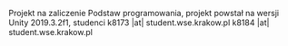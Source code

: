 Projekt na zaliczenie Podstaw programowania, projekt powstał na wersji Unity 2019.3.2f1, studenci k8173 |at| student.wse.krakow.pl k8184 |at| student.wse.krakow.pl
